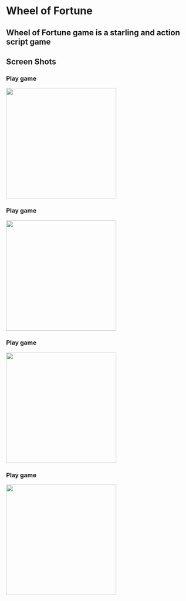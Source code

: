 # Wheel of Fortune
## Wheel of Fortune game is a starling and action script game

## Screen Shots

### Play game

<img src="https://i.ibb.co/BzWHrWB/Screen-Shot-2021-03-15-at-15-21-14.png" width="300">

### Play game

<img src="https://i.ibb.co/d0Ch823/Screen-Shot-2021-03-15-at-15-21-35.png" width="300">

### Play game

<img src="https://i.ibb.co/BtD1F35/Screen-Shot-2021-03-15-at-15-21-54.png" width="300">

### Play game

<img src="https://i.ibb.co/ZzPLxxK/Screen-Shot-2021-03-15-at-15-22-11.png" width="300">
